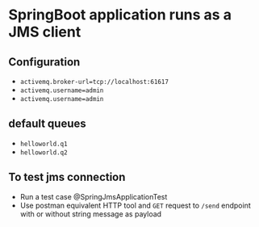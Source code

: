 # SpringBoot application runs as a JMS client
## Configuration
* ``activemq.broker-url=tcp://localhost:61617``
* ``activemq.username=admin``
* ``activemq.username=admin``

## default queues 
* ``helloworld.q1``
* ``helloworld.q2``

## To test jms connection
* Run a test case @SpringJmsApplicationTest
* Use postman equivalent HTTP tool and `GET` request to `/send` endpoint with or without string message as payload 
